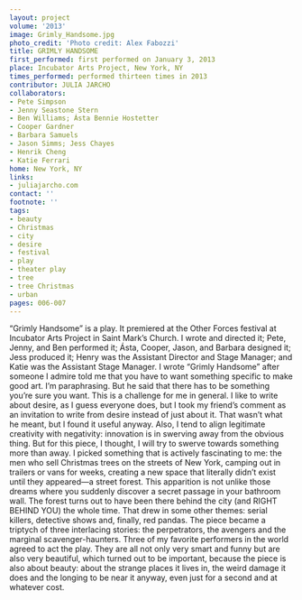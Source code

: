 ```yaml
---
layout: project
volume: '2013'
image: Grimly_Handsome.jpg
photo_credit: 'Photo credit: Alex Fabozzi'
title: GRIMLY HANDSOME
first_performed: first performed on January 3, 2013
place: Incubator Arts Project, New York, NY
times_performed: performed thirteen times in 2013
contributor: JULIA JARCHO
collaborators:
- Pete Simpson
- Jenny Seastone Stern
- Ben Williams; Ásta Bennie Hostetter
- Cooper Gardner
- Barbara Samuels
- Jason Simms; Jess Chayes
- Henrik Cheng
- Katie Ferrari
home: New York, NY
links:
- juliajarcho.com
contact: ''
footnote: ''
tags:
- beauty
- Christmas
- city
- desire
- festival
- play
- theater play
- tree
- tree Christmas
- urban
pages: 006-007
---
```


“Grimly Handsome” is a play. It premiered at the Other Forces festival at Incubator Arts Project in Saint Mark’s Church. I wrote and directed it; Pete, Jenny, and Ben performed it; Ásta, Cooper, Jason, and Barbara designed it; Jess produced it; Henry was the Assistant Director and Stage Manager; and Katie was the Assistant Stage Manager. I wrote “Grimly Handsome” after someone I admire told me that you have to want something specific to make good art. I’m paraphrasing. But he said that there has to be something you’re sure you want. This is a challenge for me in general. I like to write about desire, as I guess everyone does, but I took my friend’s comment as an invitation to write from desire instead of just about it. That wasn’t what he meant, but I found it useful anyway. Also, I tend to align legitimate creativity with negativity: innovation is in swerving away from the obvious thing. But for this piece, I thought, I will try to swerve towards something more than away. I picked something that is actively fascinating to me: the men who sell Christmas trees on the streets of New York, camping out in trailers or vans for weeks, creating a new space that literally didn’t exist until they appeared—a street forest. This apparition is not unlike those dreams where you suddenly discover a secret passage in your bathroom wall. The forest turns out to have been there behind the city (and RIGHT BEHIND YOU) the whole time. That drew in some other themes: serial killers, detective shows and, finally, red pandas. The piece became a triptych of three interlacing stories: the perpetrators, the avengers and the marginal scavenger-haunters. Three of my favorite performers in the world agreed to act the play. They are all not only very smart and funny but are also very beautiful, which turned out to be important, because the piece is also about beauty: about the strange places it lives in, the weird damage it does and the longing to be near it anyway, even just for a second and at whatever cost.
